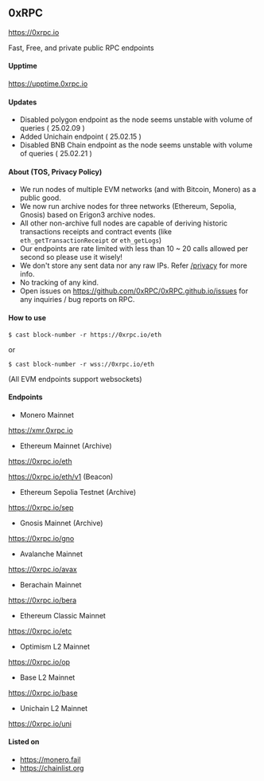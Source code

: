 ## 0xRPC

https://0xrpc.io

Fast, Free, and private public RPC endpoints

#### Upptime

https://upptime.0xrpc.io

#### Updates

- Disabled polygon endpoint as the node seems unstable with volume of queries ( 25.02.09 )
- Added Unichain endpoint ( 25.02.15 )
- Disabled BNB Chain endpoint as the node seems unstable with volume of queries ( 25.02.21 )

#### About (TOS, Privacy Policy)

- We run nodes of multiple EVM networks (and with Bitcoin, Monero) as a public good.
- We now run archive nodes for three networks (Ethereum, Sepolia, Gnosis) based on Erigon3 archive nodes.
- All other non-archive full nodes are capable of deriving historic transactions receipts and contract events (like `eth_getTransactionReceipt` or `eth_getLogs`)
- Our endpoints are rate limited with less than 10 ~ 20 calls allowed per second so please use it wisely!
- We don't store any sent data nor any raw IPs. Refer [/privacy](/privacy) for more info.
- No tracking of any kind.
- Open issues on https://github.com/0xRPC/0xRPC.github.io/issues for any inquiries / bug reports on RPC.

#### How to use

`$ cast block-number -r https://0xrpc.io/eth`

or 

`$ cast block-number -r wss://0xrpc.io/eth`

(All EVM endpoints support websockets)

#### Endpoints

- Monero Mainnet

https://xmr.0xrpc.io

- Ethereum Mainnet (Archive)

https://0xrpc.io/eth

https://0xrpc.io/eth/v1 (Beacon)

- Ethereum Sepolia Testnet (Archive)

https://0xrpc.io/sep

- Gnosis Mainnet (Archive)

https://0xrpc.io/gno

- Avalanche Mainnet

https://0xrpc.io/avax

- Berachain Mainnet

https://0xrpc.io/bera

- Ethereum Classic Mainnet

https://0xrpc.io/etc

- Optimism L2 Mainnet

https://0xrpc.io/op

- Base L2 Mainnet

https://0xrpc.io/base

- Unichain L2 Mainnet

https://0xrpc.io/uni

#### Listed on

- https://monero.fail
- https://chainlist.org
